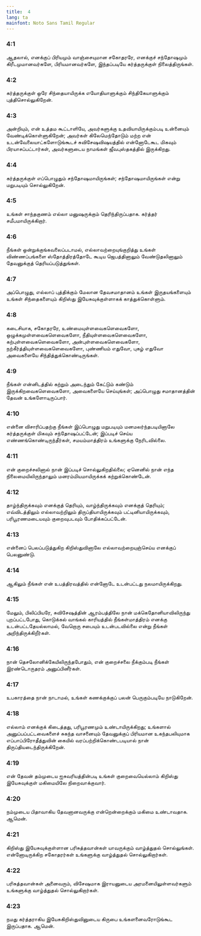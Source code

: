 ```yaml
---
title:  4
lang: ta
mainfont: Noto Sans Tamil Regular
---
```


###  4:1

ஆதலால், எனக்குப் பிரியமும் வாஞ்சையுமான சகோதரரே, எனக்குச் சந்தோஷமும் கிரீடமுமானவர்களே, பிரியமானவர்களே, இந்தப்படியே கர்த்தருக்குள் நிலைத்திருங்கள்.

###  4:2

கர்த்தருக்குள் ஒரே சிந்தையாயிருக்க எயோதியாளுக்கும் சிந்திகேயாளுக்கும் புத்திசொல்லுகிறேன்.

###  4:3

அன்றியும், என் உத்தம கூட்டாளியே, அவர்களுக்கு உதவியாயிருக்கும்படி உன்னையும் வேண்டிக்கொள்ளுகிறேன்; அவர்கள் கிலேமெந்தோடும் மற்ற என் உடன்வேலையாட்களோடுங்கூடச் சுவிசேஷவிஷயத்தில் என்னோடேகூட மிகவும் பிரயாசப்பட்டார்கள், அவர்களுடைய நாமங்கள் ஜீவபுஸ்தகத்தில் இருக்கிறது.

###  4:4

கர்த்தருக்குள் எப்பொழுதும் சந்தோஷமாயிருங்கள்; சந்தோஷமாயிருங்கள் என்று மறுபடியும் சொல்லுகிறேன்.

###  4:5

உங்கள் சாந்தகுணம் எல்லா மனுஷருக்கும் தெரிந்திருப்பதாக. கர்த்தர் சமீபமாயிருக்கிறார்.

###  4:6

நீங்கள் ஒன்றுக்குங்கவலைப்படாமல், எல்லாவற்றையுங்குறித்து உங்கள் விண்ணப்பங்களை ஸ்தோத்திரத்தோடே கூடிய ஜெபத்தினாலும் வேண்டுதலினாலும் தேவனுக்குத் தெரியப்படுத்துங்கள்.

###  4:7

அப்பொழுது, எல்லாப் புத்திக்கும் மேலான தேவசமாதானம் உங்கள் இருதயங்களையும் உங்கள் சிந்தைகளையும் கிறிஸ்து இயேசுவுக்குள்ளாகக் காத்துக்கொள்ளும்.

###  4:8

கடைசியாக, சகோதரரே, உண்மையுள்ளவைகளெவைகளோ, ஒழுக்கமுள்ளவைகளெவைகளோ, நீதியுள்ளவைகளெவைகளோ, கற்புள்ளவைகளெவைகளோ, அன்புள்ளவைகளெவைகளோ, நற்கீர்த்தியுள்ளவைகளெவைகளோ, புண்ணியம் எதுவோ, புகழ் எதுவோ அவைகளையே சிந்தித்துக்கொண்டிருங்கள்.

###  4:9

நீங்கள் என்னிடத்தில் கற்றும் அடைந்தும் கேட்டும் கண்டும் இருக்கிறவைகளெவைகளோ, அவைகளையே செய்யுங்கள்; அப்பொழுது சமாதானத்தின் தேவன் உங்களோடிருப்பார்.

###  4:10

என்னை விசாரிப்பதற்கு நீங்கள் இப்பொழுது மறுபடியும் மனமலர்ந்தபடியினாலே கர்த்தருக்குள் மிகவும் சந்தோஷப்பட்டேன்; இப்படிச் செய்ய எண்ணங்கொண்டிருந்தீர்கள், சமயம்மாத்திரம் உங்களுக்கு நேரிடவில்லை.

###  4:11

என் குறைச்சலினால் நான் இப்படிச் சொல்லுகிறதில்லை; ஏனெனில் நான் எந்த நிலைமையிலிருந்தாலும் மனரம்மியமாயிருக்கக் கற்றுக்கொண்டேன்.

###  4:12

தாழ்ந்திருக்கவும் எனக்குத் தெரியும், வாழ்ந்திருக்கவும் எனக்குத் தெரியும்; எவ்விடத்திலும் எல்லாவற்றிலும் திருப்தியாயிருக்கவும் பட்டினியாயிருக்கவும், பரிபூரணமடையவும் குறைவுபடவும் போதிக்கப்பட்டேன்.

###  4:13

என்னைப் பெலப்படுத்துகிற கிறிஸ்துவினாலே எல்லாவற்றையுஞ்செய்ய எனக்குப் பெலனுண்டு.

###  4:14

ஆகிலும் நீங்கள் என் உபத்திரவத்தில் என்னோடே உடன்பட்டது நலமாயிருக்கிறது.

###  4:15

மேலும், பிலிப்பியரே, சுவிசேஷத்தின் ஆரம்பத்திலே நான் மக்கெதோனியாவிலிருந்து புறப்பட்டபோது, கொடுக்கல் வாங்கல் காரியத்தில் நீங்கள்மாத்திரம் எனக்கு உடன்பட்டதேயல்லாமல், வேறொரு சபையும் உடன்படவில்லை என்று நீங்கள் அறிந்திருக்கிறீர்கள்.

###  4:16

நான் தெசலோனிக்கேயிலிருந்தபோதும், என் குறைச்சலை நீக்கும்படி நீங்கள் இரண்டொருதரம் அனுப்பினீர்கள்.

###  4:17

உபகாரத்தை நான் நாடாமல், உங்கள் கணக்குக்குப் பலன் பெருகும்படியே நாடுகிறேன்.

###  4:18

எல்லாம் எனக்குக் கிடைத்தது, பரிபூரணமும் உண்டாயிருக்கிறது; உங்களால் அனுப்பப்பட்டவைகளைச் சுகந்த வாசனையும் தேவனுக்குப் பிரியமான உகந்தபலியுமாக எப்பாப்பிரோதீத்துவின் கையில் வரப்பற்றிக்கொண்டபடியால் நான் திருப்தியடைந்திருக்கிறேன்.

###  4:19

என் தேவன் தம்முடைய ஐசுவரியத்தின்படி உங்கள் குறைவையெல்லாம் கிறிஸ்து இயேசுவுக்குள் மகிமையிலே நிறைவாக்குவார்.

###  4:20

நம்முடைய பிதாவாகிய தேவனானவருக்கு என்றென்றைக்கும் மகிமை உண்டாவதாக. ஆமென்.

###  4:21

கிறிஸ்து இயேசுவுக்குள்ளான பரிசுத்தவான்கள் யாவருக்கும் வாழ்த்துதல் சொல்லுங்கள். என்னோடிருக்கிற சகோதரர்கள் உங்களுக்கு வாழ்த்துதல் சொல்லுகிறார்கள்.

###  4:22

பரிசுத்தவான்கள் அனைவரும், விசேஷமாக இராயனுடைய அரமனையிலுள்ளவர்களும் உங்களுக்கு வாழ்த்துதல் சொல்லுகிறார்கள்.

###  4:23

நமது கர்த்தராகிய இயேசுகிறிஸ்துவினுடைய கிருபை உங்களனைவரோடுங்கூட இருப்பதாக. ஆமென்.

